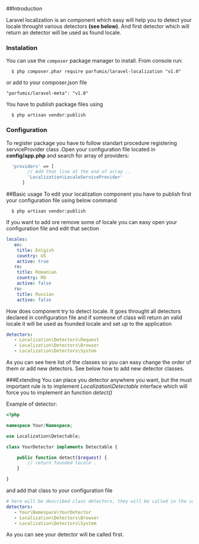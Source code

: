 ##Introduction

Laravel localization is an component which easy will help you to detect your locale throught various detectors
**(see below)**. And first detector which will return an detector will be used as found locale. 

### Instalation
You can use the `composer` package manager to install. From console run:

```
  $ php composer.phar require parfumix/laravel-localization "v1.0"
```

or add to your composer.json file

    "parfumix/laravel-meta": "v1.0"

You have to publish package files using

```
  $ php artisan vendor:publish
```

### Configuration

To register package you have to follow standart procedure registering serviceProvider class .Open your configuration file located in **config/app.php** and search for array of providers:

```php
  'providers' => [
        // Add that line at the end of array ..
        'Localization\LocaleServiceProvider'
      ]  
```

##Basic usage
To edit your localization component you have to publish first your configuration file using below command

```
  $ php artisan vendor:publish
```

If you want to add ore remove some of locale you can easy open your configuration file and edit that section
```yaml
locales:
   en:
    title: Enlgish
    country: US
    active: true
   ro:
    title: Romanian
    country: RO
    active: false
   ru:
    title: Russian
    active: false
```

How does component try to detect locale. It goes throught all detectors declared in configuration file and if someone of class will return an valid locale it will be used as founded locale and set up to the application 

```yaml
detectors:
   - Localization\Detectors\Request
   - Localization\Detectors\Browser
   - Localization\Detectors\System
```

As you can see here list of the classes so you can easy change the order of them or add new detectors. See below how to add new detector classes.

###Extending
You can place you detector anywhere you want, but the must important rule is to implement *Localization\Detectable* interface which will force you to implement an function *detect()*

Example of detector:
```php
<?php

namespace Your/Namespace;

use Localization\Detectable;

class YourDetector implements Detectable {

    public function detect($request) {
        // return founded locale .
    }

}
```

and add that class to your configuration file

```yaml
# here will be described class detectors, they will be called in the same order
detectors:
   - Your\Namespace\YourDetector
   - Localization\Detectors\Browser
   - Localization\Detectors\System
```

As you can see your detector will be called first.
